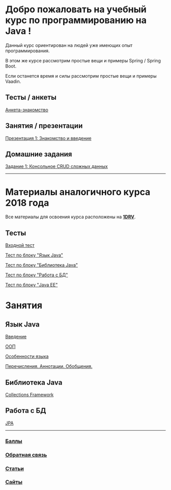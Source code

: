 # Добро пожаловать на учебный курс по программированию на Java !

Данный курс ориентирован на людей уже имеющих опыт программирования.

В этом же курсе рассмотрим простые вещи и примеры Spring / Spring Boot.

Если останется время и силы рассмотрим простые вещи и примеры Vaadin.

## Тесты / анкеты

[Анкета-знакомство](https://docs.google.com/forms/d/1UTr07y5TyoAsOWu3g4Yuvqsjs7-XmTBOBRh6S_ItVio/edit)

## Занятия / презентации

[Презентация 1: Знакомство и введение](https://drive.google.com/open?id=1jvcZdpf91DYPdoyQtFTUv3f3jmcvWbnd)

## Домашние задания

[Задание 1: Консольное CRUD сложных данных](https://onedrive.live.com/view.aspx?cid=97e625b0643ca372&page=view&resid=97E625B0643CA372!6781&parId=97E625B0643CA372!6747&authkey=!ABBOeoXaDpIWPbk&app=Word)

---------------------------

# Материалы аналогичного курса 2018 года

Все материалы для освоения курса расположены на [**1DRV**](https://1drv.ms/f/s!AnKjPGSwJeaXtFsQTnqF2g6SFj25).

## Тесты

[Входной тест](https://docs.google.com/forms/d/e/1FAIpQLScK8O8lyrwiyWguq_cQXSJXssmiOE1jZ7ULU1ZzKaEmueGKcw/viewform)

[Тест по блоку "Язык Java"](https://docs.google.com/forms/d/e/1FAIpQLSfaFRhIan2_5epQG2yGxQAXy7IlJycsmNP2JMd-h4LcWwkEBA/viewform)

[Тест по блоку "Библиотека Java"](https://docs.google.com/forms/d/e/1FAIpQLSf8_3Qsn9z5ONaqrhSRVenN_-MsPimPyKmNgNVCvuCpYSdlDg/viewform)

[Тест по блоку "Работа с БД"](https://docs.google.com/forms/d/e/1FAIpQLSdYDCVt4eGYgLMRJmySqs4B8bEYA5wD2DCdGXCT1YroumfH0g/viewform)

[Тест по блоку "Java EE"](https://docs.google.com/forms/d/e/1FAIpQLSc1h1YEdRtFb_8GBC5GQkdSH3RMZgxTOk1MKJCP0Pfs8Qc8Uw/viewform)

# Занятия

## Язык Java

[Введение](https://www.youtube.com/watch?v=YVRMRZZD3Hg)

[ООП](https://www.youtube.com/watch?v=2fz9CCVJlsk)

[Особенности языка](https://www.youtube.com/watch?v=ePeoHgDjVZE)

[Перечисления. Аннотации. Обобщения.](https://www.youtube.com/watch?v=mciN7ana6eY)

## Библиотека Java

[Collections Framework](https://youtu.be/tfRxCeYWc-g)

## Работа с БД

[JPA](https://youtu.be/hzyJmJx14MU)

---------------------------

### [Баллы](https://docs.google.com/spreadsheets/d/1L6mPsBtCBjMALAK_fewlrGtnhtj4XClf-fpe1FamiIE/edit?usp=sharing)

### [Обратная связь](https://docs.google.com/forms/d/1gQ_rOuFfYJ7AvUGBEnEJUVn7Ciue_k1AWtlW7e7fqQY/edit)

### [Статьи](https://kravtsov-viktor.github.io/articles)

### [Сайты](https://kravtsov-viktor.github.io/sites)
